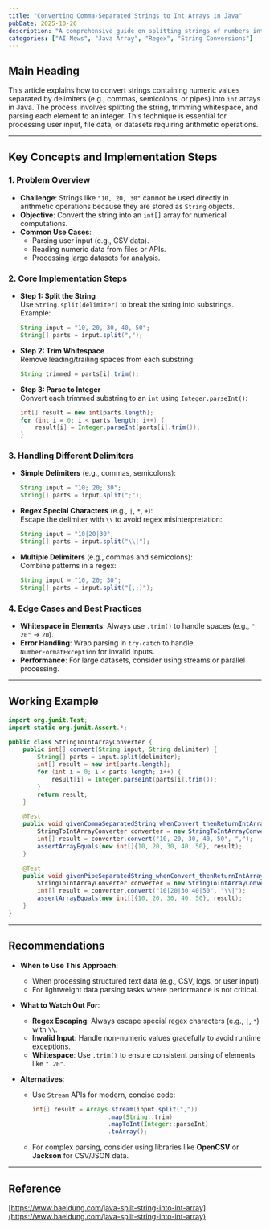 ```yaml
---
title: "Converting Comma-Separated Strings to Int Arrays in Java"
pubDate: 2025-10-26
description: "A comprehensive guide on splitting strings of numbers into integer arrays in Java using the split() method and parsing techniques."
categories: ["AI News", "Java Array", "Regex", "String Conversions"]
---
```


## Main Heading

This article explains how to convert strings containing numeric values separated by delimiters (e.g., commas, semicolons, or pipes) into `int` arrays in Java. The process involves splitting the string, trimming whitespace, and parsing each element to an integer. This technique is essential for processing user input, file data, or datasets requiring arithmetic operations.

---

## Key Concepts and Implementation Steps

### 1. **Problem Overview**
- **Challenge**: Strings like `"10, 20, 30"` cannot be used directly in arithmetic operations because they are stored as `String` objects.
- **Objective**: Convert the string into an `int[]` array for numerical computations.
- **Common Use Cases**:
  - Parsing user input (e.g., CSV data).
  - Reading numeric data from files or APIs.
  - Processing large datasets for analysis.

### 2. **Core Implementation Steps**
- **Step 1: Split the String**  
  Use `String.split(delimiter)` to break the string into substrings. Example:  
  ```java
  String input = "10, 20, 30, 40, 50";
  String[] parts = input.split(",");
  ```
- **Step 2: Trim Whitespace**  
  Remove leading/trailing spaces from each substring:  
  ```java
  String trimmed = parts[i].trim();
  ```
- **Step 3: Parse to Integer**  
  Convert each trimmed substring to an `int` using `Integer.parseInt()`:  
  ```java
  int[] result = new int[parts.length];
  for (int i = 0; i < parts.length; i++) {
      result[i] = Integer.parseInt(parts[i].trim());
  }
  ```

### 3. **Handling Different Delimiters**
- **Simple Delimiters** (e.g., commas, semicolons):  
  ```java
  String input = "10; 20; 30";
  String[] parts = input.split(";");
  ```
- **Regex Special Characters** (e.g., `|`, `*`, `+`):  
  Escape the delimiter with `\\` to avoid regex misinterpretation:  
  ```java
  String input = "10|20|30";
  String[] parts = input.split("\\|");
  ```
- **Multiple Delimiters** (e.g., commas and semicolons):  
  Combine patterns in a regex:  
  ```java
  String input = "10, 20; 30";
  String[] parts = input.split("[,;]");
  ```

### 4. **Edge Cases and Best Practices**
- **Whitespace in Elements**: Always use `.trim()` to handle spaces (e.g., `" 20"` → `20`).
- **Error Handling**: Wrap parsing in `try-catch` to handle `NumberFormatException` for invalid inputs.
- **Performance**: For large datasets, consider using streams or parallel processing.

---

## Working Example

```java
import org.junit.Test;
import static org.junit.Assert.*;

public class StringToIntArrayConverter {
    public int[] convert(String input, String delimiter) {
        String[] parts = input.split(delimiter);
        int[] result = new int[parts.length];
        for (int i = 0; i < parts.length; i++) {
            result[i] = Integer.parseInt(parts[i].trim());
        }
        return result;
    }

    @Test
    public void givenCommaSeparatedString_whenConvert_thenReturnIntArray() {
        StringToIntArrayConverter converter = new StringToIntArrayConverter();
        int[] result = converter.convert("10, 20, 30, 40, 50", ",");
        assertArrayEquals(new int[]{10, 20, 30, 40, 50}, result);
    }

    @Test
    public void givenPipeSeparatedString_whenConvert_thenReturnIntArray() {
        StringToIntArrayConverter converter = new StringToIntArrayConverter();
        int[] result = converter.convert("10|20|30|40|50", "\\|");
        assertArrayEquals(new int[]{10, 20, 30, 40, 50}, result);
    }
}
```

---

## Recommendations

- **When to Use This Approach**:  
  - When processing structured text data (e.g., CSV, logs, or user input).  
  - For lightweight data parsing tasks where performance is not critical.  

- **What to Watch Out For**:  
  - **Regex Escaping**: Always escape special regex characters (e.g., `|`, `*`) with `\\`.  
  - **Invalid Input**: Handle non-numeric values gracefully to avoid runtime exceptions.  
  - **Whitespace**: Use `.trim()` to ensure consistent parsing of elements like `" 20"`.  

- **Alternatives**:  
  - Use `Stream` APIs for modern, concise code:  
    ```java
    int[] result = Arrays.stream(input.split(","))
                         .map(String::trim)
                         .mapToInt(Integer::parseInt)
                         .toArray();
    ```
  - For complex parsing, consider using libraries like **OpenCSV** or **Jackson** for CSV/JSON data.

---

## Reference
[https://www.baeldung.com/java-split-string-into-int-array](https://www.baeldung.com/java-split-string-into-int-array)